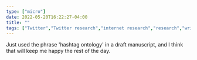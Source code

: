 ```yaml
---
type: ["micro"]
date: 2022-05-20T16:22:27-04:00
title: ""
tags: ["Twitter","Twitter research","internet research","research","writing"]
---
```

Just used the phrase 'hashtag ontology' in a draft manuscript, and I think that will keep me happy the rest of the day.
